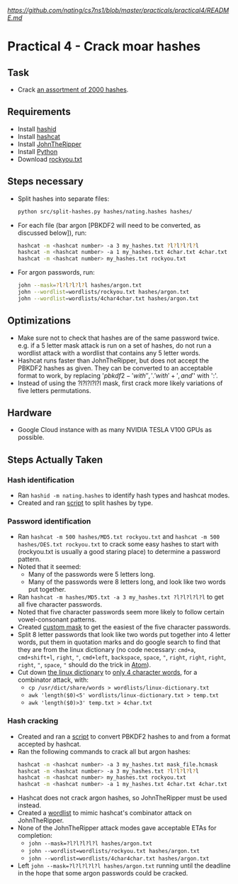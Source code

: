 
*https://github.com/nating/cs7ns1/blob/master/practicals/practical4/README.md*

# Practical 4 - Crack moar hashes

## Task

* Crack [an assortment of 2000 hashes](https://github.com/nating/cs7ns1/blob/master/practicals/practical4/nating.hashes).

## Requirements

* Install [hashid](https://github.com/psypanda/hashID)
* Install [hashcat](https://hashcat.net/hashcat/)
* Install [JohnTheRipper](https://github.com/magnumripper/JohnTheRipper)
* Install [Python](https://www.python.org/downloads/)
* Download [rockyou.txt](https://wiki.skullsecurity.org/Passwords)

## Steps necessary

* Split hashes into separate files:  
  ```bash
  python src/split-hashes.py hashes/nating.hashes hashes/
  ```  
* For each file (bar argon [PBKDF2 will need to be converted, as discussed below]), run:  
  ```bash
  hashcat -m <hashcat number> -a 3 my_hashes.txt ?l?l?l?l?l
  hashcat -m <hashcat number> -a 1 my_hashes.txt 4char.txt 4char.txt
  hashcat -m <hashcat number> my_hashes.txt rockyou.txt
  ```  
* For argon passwords, run:  
  ```bash
  john --mask=?l?l?l?l?l hashes/argon.txt
  john --wordlist=wordlists/rockyou.txt hashes/argon.txt
  john --wordlist=wordlists/4char4char.txt hashes/argon.txt
  ```

## Optimizations

* Make sure not to check that hashes are of the same password twice. e.g. if a 5 letter mask attack is run on a set of hashes, do not run a wordlist attack with a wordlist that contains any 5 letter words.
* Hashcat runs faster than JohnTheRipper, but does not accept the PBKDF2 hashes as given. They can be converted to an acceptable format to work, by replacing '$pbkdf2-' with '', '.' with '+', and '$' with ':'.
* Instead of using the ?l?l?l?l?l mask, first crack more likely variations of five letters permutations.

## Hardware

* Google Cloud instance with as many NVIDIA TESLA V100 GPUs as possible.

## Steps Actually Taken

### Hash identification

* Ran `hashid -m nating.hashes` to identify hash types and hashcat modes.
* Created and ran [script](https://github.com/nating/cs7ns1/blob/master/practicals/practical4/src/split-hashes.py) to split hashes by type.

### Password identification

* Ran `hashcat -m 500 hashes/MD5.txt rockyou.txt` and `hashcat -m 500 hashes/DES.txt rockyou.txt` to crack some easy hashes to start with (rockyou.txt is usually a good staring place) to determine a password pattern.
* Noted that it seemed:
  * Many of the passwords were 5 letters long.
  * Many of the passwords were 8 letters long, and look like two words put together.
* Ran `hashcat -m hashes/MD5.txt -a 3 my_hashes.txt ?l?l?l?l?l` to get all five character passwords.
* Noted that five character passwords seem more likely to follow certain vowel-consonant patterns.
* Created [custom mask](https://github.com/nating/cs7ns1/blob/master/practicals/practical4/custom.hcmask) to get the easiest of the five character passwords.
* Split 8 letter passwords that look like two words put together into 4 letter words, put them in quotation marks and do google search to find that they are from the linux dictionary (no code necessary: `cmd+a`, `cmd+shift+l`, `right`, `"`, `cmd+left`, `backspace`, `space`, `"`, `right`, `right`, `right`, `right`, `"`, `space`, `"`  should do the trick in [Atom](https://atom.io/)).
* Cut down [the linux dictionary](https://github.com/nating/cs7ns1/blob/master/practicals/practical4/wordlists/linux-dictionary.txt) to [only 4 character words](https://github.com/nating/cs7ns1/blob/master/practicals/practical4/wordlists/4char.txt), for a combinator attack, with:
  * `cp /usr/dict/share/words > wordlists/linux-dictionary.txt`
  * `awk 'length($0)<5' wordlists/linux-dictionary.txt > temp.txt`
  * `awk 'length($0)>3' temp.txt > 4char.txt`

### Hash cracking

* Created and ran a [script](https://github.com/nating/cs7ns1/blob/master/practicals/practical4/src/convert-pbkdf2.py) to convert PBKDF2 hashes to and from a format accepted by hashcat.
* Ran the following commands to crack all but argon hashes:
  ```bash
  hashcat -m <hashcat number> -a 3 my_hashes.txt mask_file.hcmask
  hashcat -m <hashcat number> -a 3 my_hashes.txt ?l?l?l?l?l
  hashcat -m <hashcat number> my_hashes.txt rockyou.txt
  hashcat -m <hashcat number> -a 1 my_hashes.txt 4char.txt 4char.txt
  ```
* Hashcat does not crack argon hashes, so JohnTheRipper must be used instead.
* Created a [wordlist]() to mimic hashcat's combinator attack on JohnTheRipper.
* None of the JohnTheRipper attack modes gave acceptable ETAs for completion:
  * `john --mask=?l?l?l?l?l hashes/argon.txt`
  * `john --wordlist=wordlists/rockyou.txt hashes/argon.txt`
  * `john --wordlist=wordlists/4char4char.txt hashes/argon.txt`
* Left `john --mask=?l?l?l?l?l hashes/argon.txt` running until the deadline in the hope that some argon passwords could be cracked.
